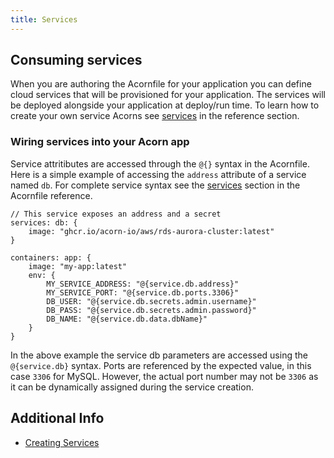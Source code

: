 ```yaml
---
title: Services
---
```


## Consuming services

When you are authoring the Acornfile for your application you can define cloud services that will be provisioned for your application. The services will be deployed alongside your application at deploy/run time. To learn how to create your own service Acorns see [services](reference/services) in the reference section.

### Wiring services into your Acorn app

Service attritibutes are accessed through the `@{}` syntax in the Acornfile. Here is a simple example of accessing the `address` attribute of a service named `db`. For complete service syntax see the [services](/reference/authoring/acornfile#services-consuming) section in the Acornfile reference.

```acorn
// This service exposes an address and a secret
services: db: {
    image: "ghcr.io/acorn-io/aws/rds-aurora-cluster:latest"
}

containers: app: {
    image: "my-app:latest"
    env: {
        MY_SERVICE_ADDRESS: "@{service.db.address}"
        MY_SERVICE_PORT: "@{service.db.ports.3306}"
        DB_USER: "@{service.db.secrets.admin.username}"
        DB_PASS: "@{service.db.secrets.admin.password}"
        DB_NAME: "@{service.db.data.dbName}"
    }
}
```

In the above example the service db parameters are accessed using the `@{service.db}` syntax. Ports are referenced by the expected value, in this case `3306` for MySQL. However, the actual port number may not be `3306` as it can be dynamically assigned during the service creation.

## Additional Info

* [Creating Services](/reference/services)
